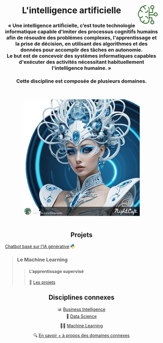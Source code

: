 <h1 align="center"><b>L'intelligence artificielle</b> <a href="https://github.com/MiKL5/"><img src="https://github.com/MiKL5/BI/raw/master/assets/bi.svg" alt="L'intelligence artificielle" align="right" height="64px"></a></h1>

<div align="center">
    <h3>« Une intelligence artificielle, c’est toute technologie informatique capable d'imiter des processus cognitifs humains afin de résoudre des problèmes complexes, l'apprentissage et la prise de décision, en utilisant des algorithmes et des données pour accomplir des tâches en autonomie.<br>Le but est de concevoir des systèmes informatiques capables d'exécuter des activités nécessitant habituellement l'intelligence humaine. »</h3>
    <h3>Cette discipline est composée de plusieurs domaines.</h3><br><br>
    <a href="docs"><img src="assets/images/ai.png" alt="Intelligence artificielle"></a>
    <br>
    <br>

## **Projets**
</div>

[Chatbot basé sur l’IA générative](https://github.com/MiKL5/Python/blob/master/projets/firstChatbot) <a href="docs"><img align="center" src="https://github.com/MiKL5/Python/raw/master/assets/Python-logo-notext.svg" alt="Python" height="18px"></a>  
> ### **Le Machine Learning**
>> #### **L’apprentissage supervisé**
>> 🚀 [Les projets](https://github.com/MiKL5/machineLearning)


<div align="center">

<!-- ## [**Documentation**](docs) -->

## Disciplines connexes
📊 [Business Intelligence](https://github.com/MiKL5/BI)  
🧠 [Data Science](https://github.com/MiKL5/DS)  

🤖🧠 [Machine Learning](https://github.com/MiKL5/machineLearning)  

<!-- 📶 [Internet Of Things (IOT)](https://github.com/MiKL5/iot)   -->
<!-- 🤖📶 [Artificial Intelligence Of Things (AIOT)](https://github.com/MiKL5/aiot)   -->
<!-- 🤖 [Robotique](https://github.com/MiKL5/robotics)   -->

🔍 [En savoir + à propos des domaines connexes](docs/basics/relatedFields)  